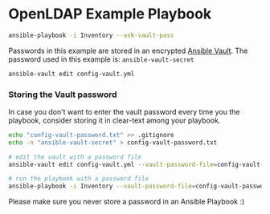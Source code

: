 OpenLDAP Example Playbook
=========================

```bash
ansible-playbook -i Inventory --ask-vault-pass
```

Passwords in this example are stored in an encrypted [Ansible Vault](http://docs.ansible.com/ansible/playbooks_vault.html). The password used in this example is: `ansible-vault-secret`

```bash
ansible-vault edit config-vault.yml
```

### Storing the Vault password
In case you don't want to enter the vault password every time you the playbook, consider storing it in clear-text among your playbook.

```bash
echo "config-vault-password.txt" >> .gitignore
echo -n "ansible-vault-secret" > config-vault-password.txt

# edit the vault with a password file
ansible-vault edit config-vault.yml --vault-password-file=config-vault-password.txt

# run the playbook with a password file
ansible-playbook -i Inventory --vault-password-file=config-vault-password.txt playbook.yml
```

Please make sure you never store a password in an Ansible Playbook :)
